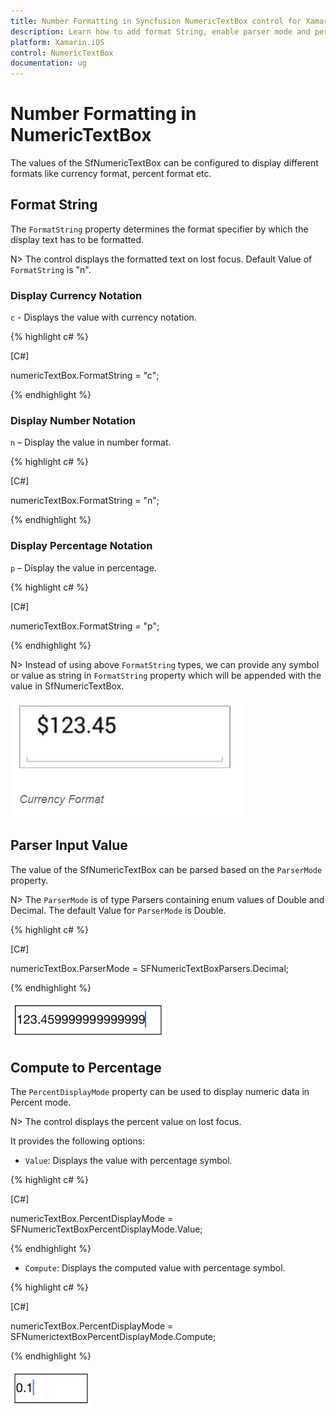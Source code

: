 ```yaml
---
title: Number Formatting in Syncfusion NumericTextBox control for Xamarin.iOS
description: Learn how to add format String, enable parser mode and percent display mode for NumericTextBox control.
platform: Xamarin.iOS
control: NumericTextBox
documentation: ug
---
```


# Number Formatting in NumericTextBox

The values of the SfNumericTextBox can be configured to display different formats like currency format, percent format etc. 

## Format String

The `FormatString` property determines the format specifier by which the display text has to be formatted. 

N> The control displays the formatted text on lost focus. Default Value of `FormatString` is "n".

### Display Currency Notation

`c` - Displays the value with currency notation.
	
{% highlight c# %}

[C#]
	
numericTextBox.FormatString = "c";
	 
{% endhighlight %}
	
### Display Number Notation

`n` – Display the value in number format.
	
{% highlight c# %}

[C#]
	
numericTextBox.FormatString = "n";
	 
{% endhighlight %}
	
### Display Percentage Notation

`p` – Display the value in percentage.
	
{% highlight c# %}

[C#]

numericTextBox.FormatString = "p";
	 
{% endhighlight %}
	
N> Instead of using above `FormatString` types, we can provide any symbol or value as string in `FormatString` property which will be appended with the value in SfNumericTextBox. 

![Display the NumericTextBox with FormatString](images/FormatString.png)

## Parser Input Value

The value of the SfNumericTextBox can be parsed based on the `ParserMode ` property. 

N> The `ParserMode` is of type Parsers containing enum values of Double and Decimal. The default Value for `ParserMode` is Double.

{% highlight c# %}

[C#]

numericTextBox.ParserMode = SFNumericTextBoxParsers.Decimal;
	  
{% endhighlight %}

![Display the NumericTextBox with ParserMode](images/ParserMode.png)

## Compute to Percentage

The `PercentDisplayMode` property can be used to display numeric data in Percent mode. 

N> The control displays the percent value on lost focus. 

It provides the following options:

* `Value`: Displays the value with percentage symbol.

{% highlight c# %}

[C#]

numericTextBox.PercentDisplayMode = SFNumericTextBoxPercentDisplayMode.Value;

{% endhighlight %}

* `Compute`: Displays the computed value with percentage symbol.

{% highlight c# %}

[C#]

numericTextBox.PercentDisplayMode = SFNumerictextBoxPercentDisplayMode.Compute;

{% endhighlight %}

![Display the NumericTextBox with PercentDisplayMode](images/PercentDisplayMode.png)


